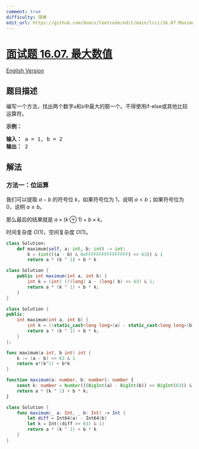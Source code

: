 ```yaml
---
comment: true
difficulty: 简单
edit_url: https://github.com/doocs/leetcode/edit/main/lcci/16.07.Maximum/README.md
---
```


# [面试题 16.07. 最大数值](https://leetcode.cn/problems/maximum-lcci)

[English Version](/lcci/16.07.Maximum/README_EN.md)

## 题目描述

<!-- 这里写题目描述 -->

<p>编写一个方法，找出两个数字<code>a</code>和<code>b</code>中最大的那一个。不得使用if-else或其他比较运算符。</p>
<p><strong>示例：</strong></p>
<pre><strong>输入：</strong> a = 1, b = 2
<strong>输出：</strong> 2
</pre>

## 解法

### 方法一：位运算

我们可以提取 $a-b$ 的符号位 $k$，如果符号位为 $1$，说明 $a \lt b$；如果符号位为 $0$，说明 $a \ge b$。

那么最后的结果就是 $a \times (k \oplus 1) + b \times k$。

时间复杂度 $O(1)$，空间复杂度 $O(1)$。

<!-- tabs:start -->

```python
class Solution:
    def maximum(self, a: int, b: int) -> int:
        k = (int(((a - b) & 0xFFFFFFFFFFFFFFFF) >> 63)) & 1
        return a * (k ^ 1) + b * k
```

```java
class Solution {
    public int maximum(int a, int b) {
        int k = (int) (((long) a - (long) b) >> 63) & 1;
        return a * (k ^ 1) + b * k;
    }
}
```

```cpp
class Solution {
public:
    int maximum(int a, int b) {
        int k = ((static_cast<long long>(a) - static_cast<long long>(b)) >> 63) & 1;
        return a * (k ^ 1) + b * k;
    }
};
```

```go
func maximum(a int, b int) int {
	k := (a - b) >> 63 & 1
	return a*(k^1) + b*k
}
```

```ts
function maximum(a: number, b: number): number {
    const k: number = Number(((BigInt(a) - BigInt(b)) >> BigInt(63)) & BigInt(1));
    return a * (k ^ 1) + b * k;
}
```

```swift
class Solution {
    func maximum(_ a: Int, _ b: Int) -> Int {
        let diff = Int64(a) - Int64(b)
        let k = Int((diff >> 63) & 1)
        return a * (k ^ 1) + b * k
    }
}
```

<!-- tabs:end -->

<!-- end -->
